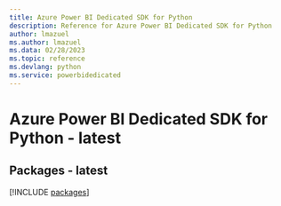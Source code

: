 ```yaml
---
title: Azure Power BI Dedicated SDK for Python
description: Reference for Azure Power BI Dedicated SDK for Python
author: lmazuel
ms.author: lmazuel
ms.data: 02/28/2023
ms.topic: reference
ms.devlang: python
ms.service: powerbidedicated
---
```

# Azure Power BI Dedicated SDK for Python - latest
## Packages - latest
[!INCLUDE [packages](power-bi-dedicated-index.md)]